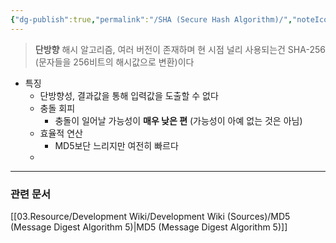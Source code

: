 ```yaml
---
{"dg-publish":true,"permalink":"/SHA (Secure Hash Algorithm)/","noteIcon":"","created":"2025-07-06T17:52:04.420+09:00","updated":"2025-07-20T02:23:38.921+09:00"}
---
```



> **단방향** 해시 알고리즘, 여러 버전이 존재하며 현 시점 널리 사용되는건 SHA-256 (문자들을 256비트의 해시값으로 변환)이다
* 특징
	* 단방향성, 결과값을 통해 입력값을 도출할 수 없다
	* 충돌 회피
		* 충돌이 일어날 가능성이 **매우 낮은 편** (가능성이 아예 없는 것은 아님)
	* 효율적 연산
		* MD5보단 느리지만 여전히 빠르다
	* 

---
### 관련 문서
[[03.Resource/Development Wiki/Development Wiki (Sources)/MD5 (Message Digest Algorithm 5)\|MD5 (Message Digest Algorithm 5)]]
